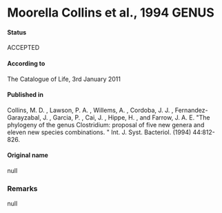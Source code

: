 # Moorella Collins et al., 1994 GENUS

#### Status
ACCEPTED

#### According to
The Catalogue of Life, 3rd January 2011

#### Published in
Collins, M. D. , Lawson, P. A. , Willems, A. , Cordoba, J. J. , Fernandez-Garayzabal, J. , Garcia, P. , Cai, J. , Hippe, H. , and Farrow, J. A. E. "The phylogeny of the genus Clostridium: proposal of five new genera and eleven new species combinations. " Int. J. Syst. Bacteriol. (1994) 44:812-826.

#### Original name
null

### Remarks
null